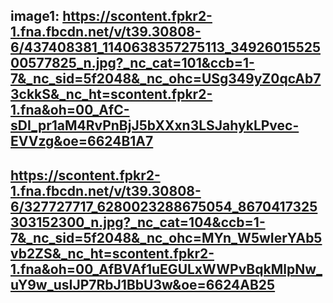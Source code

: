 ## image1: https://scontent.fpkr2-1.fna.fbcdn.net/v/t39.30808-6/437408381_1140638357275113_3492601552500577825_n.jpg?_nc_cat=101&ccb=1-7&_nc_sid=5f2048&_nc_ohc=USg349yZ0qcAb73ckkS&_nc_ht=scontent.fpkr2-1.fna&oh=00_AfC-sDI_pr1aM4RvPnBjJ5bXXxn3LSJahykLPvec-EVVzg&oe=6624B1A7

## https://scontent.fpkr2-1.fna.fbcdn.net/v/t39.30808-6/327727717_6280023288675054_8670417325303152300_n.jpg?_nc_cat=104&ccb=1-7&_nc_sid=5f2048&_nc_ohc=MYn_W5wIerYAb5vb2ZS&_nc_ht=scontent.fpkr2-1.fna&oh=00_AfBVAf1uEGULxWWPvBqkMlpNw_uY9w_usIJP7RbJ1BbU3w&oe=6624AB25